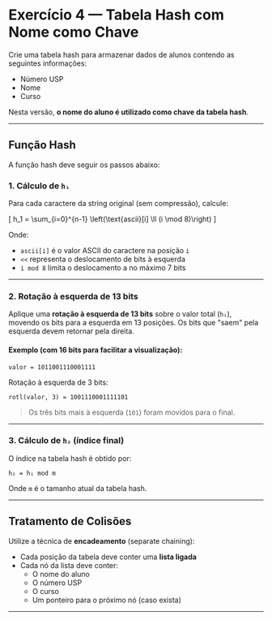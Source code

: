 
# Exercício 4 — Tabela Hash com Nome como Chave

Crie uma tabela hash para armazenar dados de alunos contendo as seguintes informações:

- Número USP
- Nome
- Curso

Nesta versão, **o nome do aluno é utilizado como chave da tabela hash**.

---

## Função Hash

A função hash deve seguir os passos abaixo:

### 1. Cálculo de `h₁`

Para cada caractere da string original (sem compressão), calcule:

\[
h_1 = \sum_{i=0}^{n-1} \left(\text{ascii}[i] \ll (i \mod 8)\right)
\]

Onde:

- `ascii[i]` é o valor ASCII do caractere na posição `i`
- `<<` representa o deslocamento de bits à esquerda
- `i mod 8` limita o deslocamento a no máximo 7 bits

---

### 2. Rotação à esquerda de 13 bits

Aplique uma **rotação à esquerda de 13 bits** sobre o valor total (`h₁`), movendo os bits para a esquerda em 13 posições. Os bits que "saem" pela esquerda devem retornar pela direita.

#### Exemplo (com 16 bits para facilitar a visualização):

```text
valor = 1011001110001111
```

Rotação à esquerda de 3 bits:

```text
rotl(valor, 3) = 1001110001111101
```

> Os três bits mais à esquerda (`101`) foram movidos para o final.

---

### 3. Cálculo de `h₂` (índice final)

O índice na tabela hash é obtido por:

```text
h₂ = h₁ mod m
```

Onde `m` é o tamanho atual da tabela hash.

---

## Tratamento de Colisões

Utilize a técnica de **encadeamento** (separate chaining):

- Cada posição da tabela deve conter uma **lista ligada**
- Cada nó da lista deve conter:
  - O nome do aluno
  - O número USP
  - O curso
  - Um ponteiro para o próximo nó (caso exista)

---

